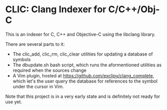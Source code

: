 CLIC: Clang Indexer for C/C++/Obj-C
===================================

This is an indexer for C, C++ and Objective-C using the libclang library.

There are several parts to it:

* The clic_add, clic_rm, clic_clear utilities for updating a database of symbols
* The dbupdate.sh bash script, which runs the aformentioned utilities as required when the sources
  change
* A Vim plugin, hosted at https://github.com/exclipy/clang_complete, which let's the user query
  the database for references to the symbol under the cursor in Vim.

Note that this project is in a very early state and is definitely not ready for use yet.
